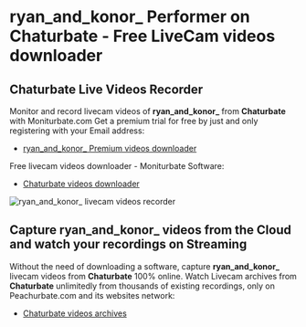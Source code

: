 # ryan_and_konor_ Performer on Chaturbate - Free LiveCam videos downloader

## Chaturbate Live Videos Recorder

Monitor and record livecam videos of **ryan_and_konor_** from **Chaturbate** with Moniturbate.com
Get a premium trial for free by just and only registering with your Email address:
* [ryan_and_konor_ Premium videos downloader](https://moniturbate.com/request-demo-licence-key.html)

Free livecam videos downloader - Moniturbate Software:
* [Chaturbate videos downloader](https://moniturbate.com/moniturbate-download-software.html)

![ryan_and_konor_ livecam videos recorder](https://peachurnet.com/templates/moniturbate-software.png)


## Capture ryan_and_konor_ videos from the Cloud and watch your recordings on Streaming

Without the need of downloading a software, capture **ryan_and_konor_** livecam videos from **Chaturbate** 100% online.
Watch Livecam archives from **Chaturbate** unlimitedly from thousands of existing recordings, only on Peachurbate.com and its websites network:
* [Chaturbate videos archives](https://peachurnet.com/)